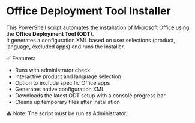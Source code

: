 # Office Deployment Tool Installer

This PowerShell script automates the installation of Microsoft Office using the **Office Deployment Tool (ODT)**.  
It generates a configuration XML based on user selections (product, language, excluded apps) and runs the installer.  

✅ Features:  
- Runs with administrator check  
- Interactive product and language selection  
- Option to exclude specific Office apps  
- Generates native configuration XML  
- Downloads the latest ODT setup with a console progress bar  
- Cleans up temporary files after installation  

⚠️ Note: The script must be run as Administrator.  

